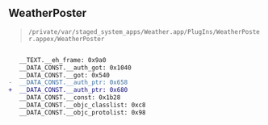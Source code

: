 ## WeatherPoster

> `/private/var/staged_system_apps/Weather.app/PlugIns/WeatherPoster.appex/WeatherPoster`

```diff

   __TEXT.__eh_frame: 0x9a0
   __DATA_CONST.__auth_got: 0x1040
   __DATA_CONST.__got: 0x540
-  __DATA_CONST.__auth_ptr: 0x658
+  __DATA_CONST.__auth_ptr: 0x680
   __DATA_CONST.__const: 0x1b28
   __DATA_CONST.__objc_classlist: 0xc8
   __DATA_CONST.__objc_protolist: 0x98

```
